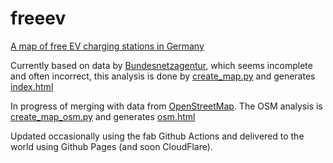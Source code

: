 # freeev
[A map of free EV charging stations in Germany](https://www.freeev.de)

Currently based on data by [Bundesnetzagentur](https://www.bundesnetzagentur.de/DE/Sachgebiete/ElektrizitaetundGas/Unternehmen_Institutionen/E-Mobilitaet/KontaktUndWeiteres.html?nn=971862), which seems incomplete and often incorrect, this analysis is done by [create_map.py](create_map.py) and generates [index.html](index.html)

In progress of merging with data from [OpenStreetMap](https://www.openStreetMap.org/). The OSM analysis is [create_map_osm.py](create_map_osm.py) and generates [osm.html](https://www.freeeev.de/osm.html)

Updated occasionally using the fab Github Actions and delivered to the world using Github Pages (and soon CloudFlare).
